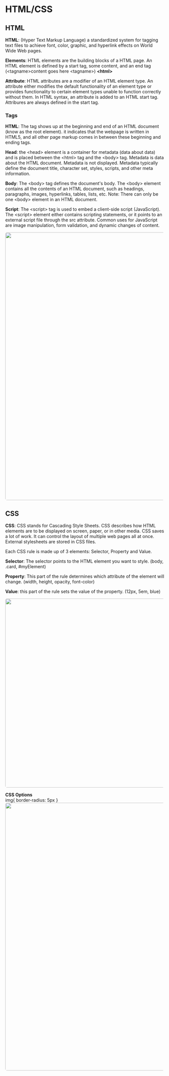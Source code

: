 # HTML/CSS


## HTML

**HTML**: (Hyper Text Markup Language) a standardized system for tagging text files to achieve font, color, graphic, and hyperlink effects on World Wide Web pages. 

**Elements**: HTML elements are the building blocks of a HTML page. An HTML element is defined by a start tag, some content, and an end tag (\<tagname>content goes here \<tagname>)
**\<html>**

**Attribute**: HTML attributes are a modifier of an HTML element type. An attribute either modifies the default functionality of an element type or provides functionality to certain element types unable to function correctly without them. In HTML syntax, an attribute is added to an HTML start tag.  Attribures are always defined in the start tag. 

### Tags

**HTML**: The tag shows up at the beginning and end of an HTML document (know as the root element). it indicates that the webpage is written in HTML5, and all other page markup comes in between these beginning and ending tags.

**Head**: the \<head> element is a container for metadata (data about data) and is placed between the \<html> tag and the \<body> tag. Metadata is data about the HTML document. Metadata is not displayed. Metadata typically define the document title, character set, styles, scripts, and other meta information.


**Body**: The \<body> tag defines the document's body. The \<body> element contains all the contents of an HTML document, such as headings, paragraphs, images, hyperlinks, tables, lists, etc. Note: There can only be one \<body> element in an HTML document.


**Script**: The \<script> tag is used to embed a client-side script (JavaScript).
The \<script> element either contains scripting statements, or it points to an external script file through the src attribute.
Common uses for JavaScript are image manipulation, form validation, and dynamic changes of content.

 <style>
 img{
   border-radius: 5px
   }
   </style>
 <img src="https://hostingfacts.com/wp-content/uploads/2016/06/HTML_CHEAT_SHEET_PNG.png" width="850px">


## CSS

**CSS**: CSS stands for Cascading Style Sheets. CSS describes how HTML elements are to be displayed on screen, paper, or in other media. CSS saves a lot of work. It can control the layout of multiple web pages all at once. External stylesheets are stored in CSS files.

 Each CSS rule is made up of 3 elements: Selector, Property and Value.

 **Selector**: The selector points to the HTML element you want to style. (body, .card, #myElement)

 **Property**: This part of the rule determines which attribute of the element will change. (width, height, opacity, font-color)

 **Value**: this part of the rule sets the value of the property. (12px, 5em, blue)
 
 <style>
 img{
   border-radius: 5px
   }
   </style>
 <img src="https://www.w3schools.com/css/selector.gif" width="600px">

 **CSS Options**  
 img{
   border-radius: 5px
   }
   </style>
 <img src="https://bcw.blob.core.windows.net/public/img/courses/css-cheatsheet-1.png" width="850px">

 
